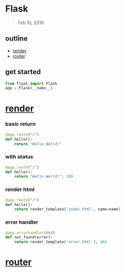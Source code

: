 # Flask
> Feb 10, 2018

## outline	
- [render](#render)
- [router](#router)

<div id="getstarted"></div> 

## get started

```python
from flask import Flask
app = Flask(__name__)
```

<div id="render"></div>

# [render](#)


### basic return

```python
@app.route("/")
def hello():
	return "Hello World!"
```

### with status

```python
@app.route("/")
def hello():
	return "Hello World!", 200
```

### render html

```python
@app.route("/")
def hello():
	return render_template('index.html', name=name)
```

### error handler

```python
@app.errorhandler(404)
def not_found(error):
    return render_template('error.html'), 404
```

<div id="router"></div>

# [router](#)

```python
```
